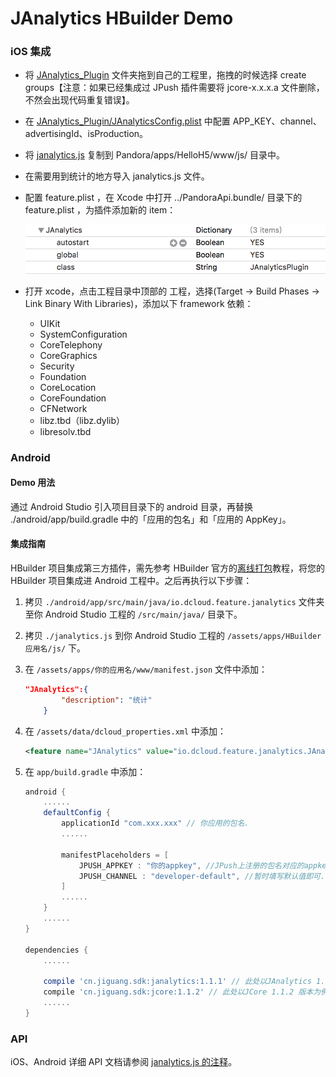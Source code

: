 # JAnalytics HBuilder Demo

### iOS 集成

- 将 [JAnalytics_Plugin](./iOS/JAnalytics_Plugin) 文件夹拖到自己的工程里，拖拽的时候选择 create groups【注意：如果已经集成过 JPush 插件需要将 jcore-x.x.x.a 文件删除，不然会出现代码重复错误】。

- 在 [JAnalytics_Plugin/JAnalyticsConfig.plist](./iOS/JAnalytics_Plugin/JAnalyticsConfig.plist) 中配置 APP_KEY、channel、advertisingId、isProduction。

- 将 [janalytics.js](./janalytics.js) 复制到 Pandora/apps/HelloH5/www/js/ 目录中。

- 在需要用到统计的地方导入 janalytics.js 文件。

- 配置 feature.plist ，在 Xcode 中打开 ../PandoraApi.bundle/ 目录下的 feature.plist ，为插件添加新的 item：

  ![屏幕快照 2018-04-25 下午9.51.01](./docs/feature.png)

- 打开 xcode，点击工程目录中顶部的 工程，选择(Target -> Build Phases -> Link Binary With Libraries)，添加以下 framework 依赖：

  - UIKit
  - SystemConfiguration
  - CoreTelephony
  - CoreGraphics
  - Security
  - Foundation
  - CoreLocation
  - CoreFoundation
  - CFNetwork
  - libz.tbd（libz.dylib）
  - libresolv.tbd


### Android

#### Demo 用法

通过 Android Studio 引入项目目录下的 android 目录，再替换 ./android/app/build.gradle 中的「应用的包名」和「应用的 AppKey」。

#### 集成指南

HBuilder 项目集成第三方插件，需先参考 HBuilder 官方的[离线打包](https://ask.dcloud.net.cn/article/924)教程，将您的 HBuilder 项目集成进 Android 工程中。之后再执行以下步骤：
1. 拷贝 `./android/app/src/main/java/io.dcloud.feature.janalytics` 文件夹至你 Android Studio 工程的 `/src/main/java/` 目录下。
2. 拷贝 `./janalytics.js` 到你 Android Studio 工程的 `/assets/apps/HBuilder应用名/js/` 下。
3. 在 `/assets/apps/你的应用名/www/manifest.json` 文件中添加：

    ```json
    "JAnalytics":{
			"description": "统计"
		}
    ```

4. 在 `/assets/data/dcloud_properties.xml` 中添加：

    ```xml
    <feature name="JAnalytics" value="io.dcloud.feature.janalytics.JAnalyticsService" />
    ```

5. 在 `app/build.gradle` 中添加：

    ```groovy
    android {
        ......
        defaultConfig {
            applicationId "com.xxx.xxx" // 你应用的包名.
            ......

            manifestPlaceholders = [
                JPUSH_APPKEY : "你的appkey", //JPush上注册的包名对应的appkey.
                JPUSH_CHANNEL : "developer-default", //暂时填写默认值即可.
            ]
            ......
        }
        ......
    }

    dependencies {
        ......

        compile 'cn.jiguang.sdk:janalytics:1.1.1' // 此处以JAnalytics 1.1.1 版本为例。
        compile 'cn.jiguang.sdk:jcore:1.1.2' // 此处以JCore 1.1.2 版本为例。
        ......
    }
    ```


  ### API

  iOS、Android 详细 API 文档请参阅 [janalytics.js 的注释](./janalytics.js)。

